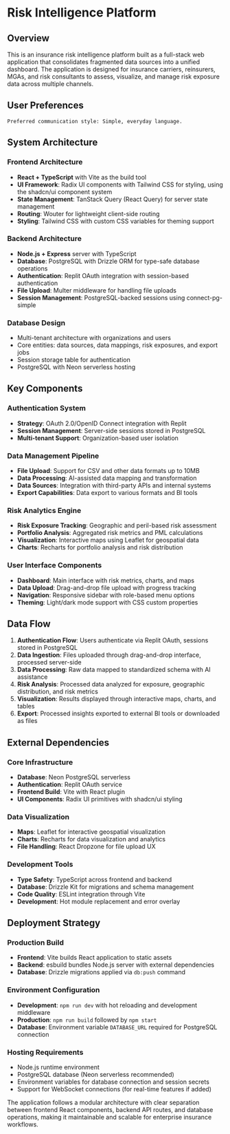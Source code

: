 # Risk Intelligence Platform

## Overview

This is an insurance risk intelligence platform built as a full-stack web application that consolidates fragmented data sources into a unified dashboard. The application is designed for insurance carriers, reinsurers, MGAs, and risk consultants to assess, visualize, and manage risk exposure data across multiple channels.

## User Preferences

```
Preferred communication style: Simple, everyday language.
```

## System Architecture

### Frontend Architecture
- **React + TypeScript** with Vite as the build tool
- **UI Framework**: Radix UI components with Tailwind CSS for styling, using the shadcn/ui component system
- **State Management**: TanStack Query (React Query) for server state management
- **Routing**: Wouter for lightweight client-side routing
- **Styling**: Tailwind CSS with custom CSS variables for theming support

### Backend Architecture
- **Node.js + Express** server with TypeScript
- **Database**: PostgreSQL with Drizzle ORM for type-safe database operations
- **Authentication**: Replit OAuth integration with session-based authentication
- **File Upload**: Multer middleware for handling file uploads
- **Session Management**: PostgreSQL-backed sessions using connect-pg-simple

### Database Design
- Multi-tenant architecture with organizations and users
- Core entities: data sources, data mappings, risk exposures, and export jobs
- Session storage table for authentication
- PostgreSQL with Neon serverless hosting

## Key Components

### Authentication System
- **Strategy**: OAuth 2.0/OpenID Connect integration with Replit
- **Session Management**: Server-side sessions stored in PostgreSQL
- **Multi-tenant Support**: Organization-based user isolation

### Data Management Pipeline
- **File Upload**: Support for CSV and other data formats up to 10MB
- **Data Processing**: AI-assisted data mapping and transformation
- **Data Sources**: Integration with third-party APIs and internal systems
- **Export Capabilities**: Data export to various formats and BI tools

### Risk Analytics Engine
- **Risk Exposure Tracking**: Geographic and peril-based risk assessment
- **Portfolio Analysis**: Aggregated risk metrics and PML calculations
- **Visualization**: Interactive maps using Leaflet for geospatial data
- **Charts**: Recharts for portfolio analysis and risk distribution

### User Interface Components
- **Dashboard**: Main interface with risk metrics, charts, and maps
- **Data Upload**: Drag-and-drop file upload with progress tracking
- **Navigation**: Responsive sidebar with role-based menu options
- **Theming**: Light/dark mode support with CSS custom properties

## Data Flow

1. **Authentication Flow**: Users authenticate via Replit OAuth, sessions stored in PostgreSQL
2. **Data Ingestion**: Files uploaded through drag-and-drop interface, processed server-side
3. **Data Processing**: Raw data mapped to standardized schema with AI assistance
4. **Risk Analysis**: Processed data analyzed for exposure, geographic distribution, and risk metrics
5. **Visualization**: Results displayed through interactive maps, charts, and tables
6. **Export**: Processed insights exported to external BI tools or downloaded as files

## External Dependencies

### Core Infrastructure
- **Database**: Neon PostgreSQL serverless
- **Authentication**: Replit OAuth service
- **Frontend Build**: Vite with React plugin
- **UI Components**: Radix UI primitives with shadcn/ui styling

### Data Visualization
- **Maps**: Leaflet for interactive geospatial visualization
- **Charts**: Recharts for data visualization and analytics
- **File Handling**: React Dropzone for file upload UX

### Development Tools
- **Type Safety**: TypeScript across frontend and backend
- **Database**: Drizzle Kit for migrations and schema management
- **Code Quality**: ESLint integration through Vite
- **Development**: Hot module replacement and error overlay

## Deployment Strategy

### Production Build
- **Frontend**: Vite builds React application to static assets
- **Backend**: esbuild bundles Node.js server with external dependencies
- **Database**: Drizzle migrations applied via `db:push` command

### Environment Configuration
- **Development**: `npm run dev` with hot reloading and development middleware
- **Production**: `npm run build` followed by `npm start`
- **Database**: Environment variable `DATABASE_URL` required for PostgreSQL connection

### Hosting Requirements
- Node.js runtime environment
- PostgreSQL database (Neon serverless recommended)
- Environment variables for database connection and session secrets
- Support for WebSocket connections (for real-time features if added)

The application follows a modular architecture with clear separation between frontend React components, backend API routes, and database operations, making it maintainable and scalable for enterprise insurance workflows.